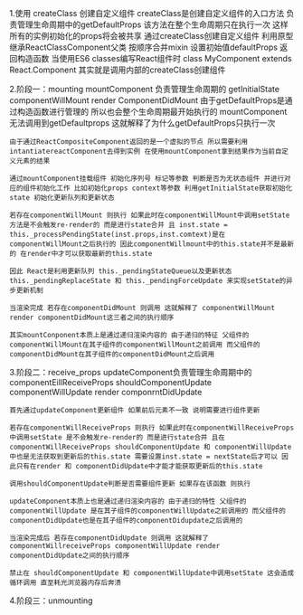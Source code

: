 1.使用 createClass 创建自定义组件
    createClass是创建自定义组件的入口方法 负责管理生命周期中的getDefaultProps 该方法在整个生命周期只在执行一次 这样所有的实例初始化的props将会被共享
    通过createClass创建自定义组件 利用原型继承ReactClassComponent父类 按顺序合并mixin 设置初始值defaultProps 返回构造函数
    当使用ES6 classes编写React组件时 class MyComponent extends React.Component 其实就是调用内部的createClass创建组件

2.阶段一：mounting
    mountComponent 负责管理生命周期的 getInitialState componentWillMount render ComponentDidMount 
    由于getDefaultProps是通过构造函数进行管理的 所以也会整个生命周期最开始执行的 mountComponent无法调用到getDefaultprops 这就解释了为什么getDefaultProps只执行一次

    由于通过ReactCompositeComponent返回的是一个虚拟的节点 所以需要利用intantiatereactComponent去得到实例 在使用mountComponent拿到结果作为当前自定义元素的结果

    通过mountComponent挂载组件 初始化序列号 标记等参数 判断是否为无状态组件 并进行对应的组件初始化工作 比如初始化props context等参数 利用getInitialState获取初始化state 初始化更新队列和更新状态

    若存在componentWillMount 则执行 如果此时在componentWillMount中调用setState方法是不会触发re-render的 而是进行state合并 且 inst.state = this._processPendingState(inst.props,inst.comtext)是在componentWillMount之后执行的 因此componentWillmount中的this.state并不是最新的 在render中才可以获取最新的this.state

    因此 React是利用更新队列 this._pendingStateQueue以及更新状态 this._pendingReplaceState 和 this._pendingForceUpdate 来实现setState的异步更新机制

    当渲染完成 若存在componentDidMount 则调用 这就解释了 componentWillMount render componentDidMount这三者之间的执行顺序

    其实mountConponent本质上是通过递归渲染内容的 由于递归的特征 父组件的componentWillMount在其子组件的componentWillMount之前调用 而父组件的componentDidMount在其子组件的componentDidMount之后调用

3.阶段二：receive_props
    updateComponent负责管理生命周期中的 componentEillReceiveProps shouldComponentUpdate componentWillUpdate render componrntDidUpdate 

    首先通过updateComponent更新组件 如果前后元素不一致 说明需要进行组件更新

    若存在componentWillReceiveProps 则执行 如果此时在componentWillReceiveProps中调用setState 是不会触发re-render的 而是进行state合并 且在componentWillReceiveProps shouldComponentUpdate 和 componentWillUpdate中也是无法获取到更新后的this.state 需要设置inst.state = nextState后才可以 因此只有在render 和 componentDidUpdate中才能才能获取更新后的this.state

    调用shouldComponentUpdate判断是否需要组件更新 如果存在该函数 则执行

    updateComponent本质上也是通过递归渲染内容的 由于递归的特性 父组件的componentWillUpdate 是在其子组件的componentWillUpdate之前调用的 而父组件的componentDidUpdate也是在其子组件的componentDidupdate之后调用的

    当渲染完成后 若存在componentDidUpdate 则调用 这就解释了componentWillreceiveProps componentWillUpdate render componentDidUpdate之间的执行顺序

    禁止在 shouldComponentUpdate 和 componentWillUpdate中调用setState 这会造成循环调用 直至耗光浏览器内存后奔溃



4.阶段三：unmounting

